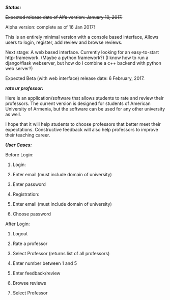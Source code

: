 
***Status:***

<s>Expected release date of Alfa version: January 10, 2017.</s>

Alpha version: complete as of 16 Jan 2017!

This is an entirely minimal version with a console based interface,
Allows users to login, register, add review and browse reviews.

Next stage:
A web based interface.
Currently looking for an easy-to-start http-framework. (Maybe a python framework?)
(I know how to run a django/flask webserver, but how do I combine a c++ backend with python web server?)

Expected Beta (with web interface) release date: 6 February, 2017.


***rate ur professor:***

Here is an application/software that allows students to rate and review their
professors. The current version is designed for students of American University of Armenia,
but the software can be used for any other university as well.

I hope that it will help students to choose professors that better meet their
expectations. Constructive feedback will also help professors to improve their
teaching career.

***User Cases:***

Before Login:

1. Login:
  1. Enter email (must include domain of university)
  2. Enter password

2. Registration:
  1. Enter email (must include domain of university)
  3. Choose password

After Login:

1. Logout

2. Rate a professor
  1. Select Professor (returns list of all professors)
  2. Enter number between 1 and 5
  3. Enter feedback/review

3. Browse reviews
  1. Select Professor
